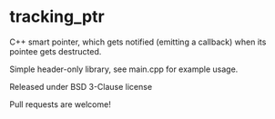 # tracking_ptr #

C++ smart pointer, which gets notified (emitting a callback) when its pointee gets destructed.

Simple header-only library, see main.cpp for example usage.

Released under BSD 3-Clause license

Pull requests are welcome!
